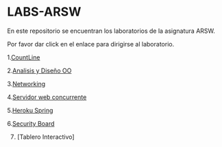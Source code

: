 # LABS-ARSW

En este repositorio se encuentran los laboratorios de la asignatura ARSW.

Por favor dar click en el enlace para dirigirse al laboratorio.

1.[CountLine](https://github.com/Nataorjuela/ARSW-INTRODUCTION)

2.[Analisis y Diseño OO](https://github.com/Nataorjuela/analisis-y-dise-o-de-sistemas-OOAssignment)

3.[Networking](https://github.com/Nataorjuela/Tarea-Networking)

4.[Servidor web concurrente](https://github.com/Nataorjuela/LABS-ARSW/tree/master/Concurrent%20Server)

5.[Heroku Spring](https://github.com/Nataorjuela/LABS-ARSW/tree/master/Concurrent%20Server)

6.[Security Board](https://github.com/Nataorjuela/LAB-SecurityBoard.git)

7. [Tablero Interactivo] 
